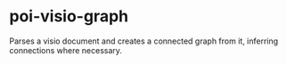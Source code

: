 poi-visio-graph
===============

Parses a visio document and creates a connected graph from it, inferring
connections where necessary.

